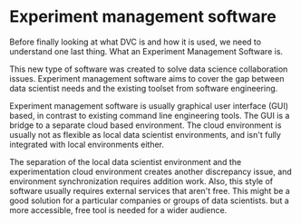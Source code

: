 # Experiment management software

Before finally looking at what DVC is and how it is used, we need 
to understand one last thing. What an Experiment Management Software is.

This new type of software was created to solve data science 
collaboration issues. Experiment management software aims to 
cover the gap between data scientist needs and the existing 
toolset from software engineering.

Experiment management software is usually graphical user interface 
(GUI) based, in contrast to existing command line engineering 
tools. The GUI is a bridge to a separate cloud based environment. 
The cloud environment is usually not as flexible as local data scientist 
environments, and isn't fully integrated with local environments either.

The separation of the local data scientist environment and the 
experimentation cloud environment creates another discrepancy issue, 
and environment synchronization requires addition work. Also, this 
style of software usually requires external services that aren't 
free. This might be a good solution for a particular companies or groups of data 
scientists. but a more accessible, free tool is needed for a wider audience.
